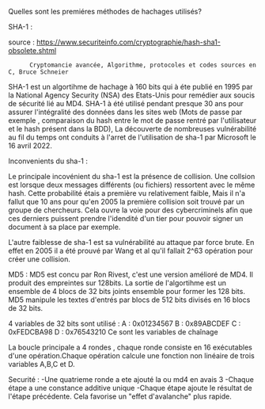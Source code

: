 Quelles sont les premiéres méthodes de hachages utilisés? 

SHA-1 :

source : https://www.securiteinfo.com/cryptographie/hash-sha1-obsolete.shtml


          Cryptomancie avancée, Algorithme, protocoles et codes sources en C, Bruce Schneier

SHA-1 est un algortihme de hachage à 160 bits qui à éte publié en 1995 par la National Agency Security (NSA) des Etats-Unis pour remédier aux soucis de sécurité lié au MD4.
SHA-1 à été utilisé pendant presque 30 ans pour assurer l'intégralité des données dans les sites web (Mots de passe par exemple , comparaison du hash entre le mot de passe rentré par l'utilisateur et le hash présent dans la BDD),
La découverte de nombreuses vulnérabilité au fil du temps ont conduits à l'arret de l'utilisation de sha-1 par Microsoft le 16 avril 2022.

Inconvenients du sha-1 : 

Le principale incovénient du sha-1 est la présence de collision. Une collsion est lorsque deux messages différents (ou fichiers) ressortent avec le même hash. Cette probabilité étais a première vu relativement faible,
Mais il n'a fallut que 10 ans pour qu'en 2005 la première collision soit trouvé par un groupe de chercheurs. Cela ouvre la voie pour des cybercriminels afin que ces derniers puissent prendre l'idendité d'un tier pour pouvoir signer un document à sa place par exemple.

L'autre faiblesse de sha-1 est sa vulnérabilité au attaque par force brute. En effet en 2005 il a été prouvé par Wang et al qu'il fallait 2^63 opération pour créer une collision.

MD5 : 
 MD5 est concu par Ron Rivest, c'est une version amélioré de MD4. Il produit des empreintes sur 128bits. La sortie de l'algortihme est un ensemble de 4 blocs de 32 bits joints ensemble pour former les 128 bits.
 MD5 manipule les textes d'entrés par blocs de 512 bits divisés en 16 blocs de 32 bits.
 
 4 variables de 32 bits sont utilisé :
 A : 0x01234567
 B : 0x89ABCDEF
 C : 0xFEDCBA98
 D : 0x76543210
 Ce sont les variables de chaînage

La boucle principale a 4 rondes , chaque ronde consiste en 16 exécutables d'une opération.Chaque opération calcule une fonction non linéaire de trois variables A,B,C et D.

 
 Securité : 
-Une quatrieme ronde a ete ajouté la ou md4 en avais 3
-Chaque étape a une constance additive unique 
-Chaque étape ajoute le résultat de l'étape précédente. Cela favorise un "effet d'avalanche" plus rapide.

